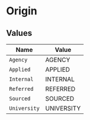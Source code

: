 # Origin


## Values

| Name         | Value        |
| ------------ | ------------ |
| `Agency`     | AGENCY       |
| `Applied`    | APPLIED      |
| `Internal`   | INTERNAL     |
| `Referred`   | REFERRED     |
| `Sourced`    | SOURCED      |
| `University` | UNIVERSITY   |